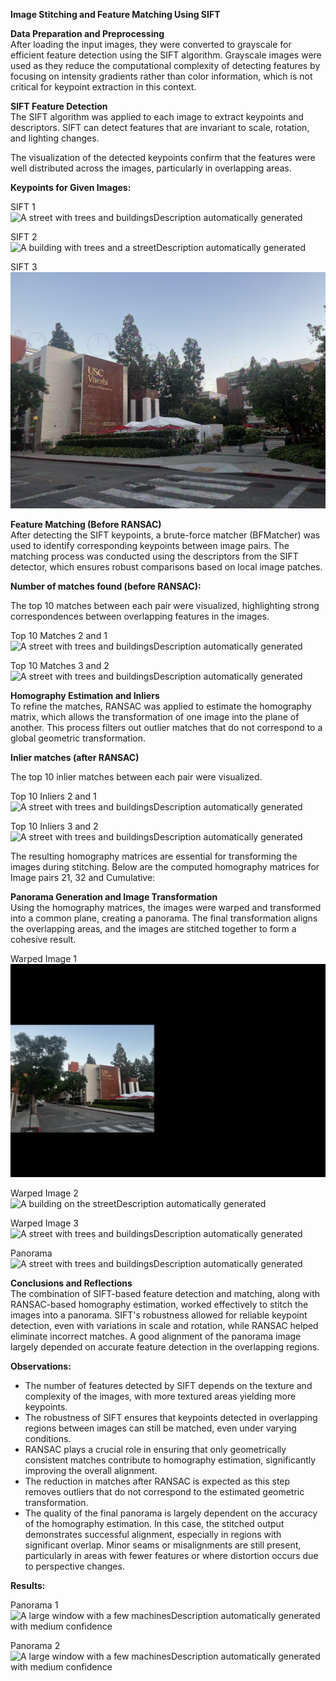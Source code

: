 **Image Stitching and Feature Matching Using SIFT**

**Data Preparation and Preprocessing**  
After loading the input images, they were converted to grayscale for efficient feature detection using the SIFT algorithm. Grayscale images were used as they reduce the computational complexity of detecting features by focusing on intensity gradients rather than color information, which is not critical for keypoint extraction in this context.

**SIFT Feature Detection**  
The SIFT algorithm was applied to each image to extract keypoints and descriptors. SIFT can detect features that are invariant to scale, rotation, and lighting changes.

The visualization of the detected keypoints confirm that the features were well distributed across the images, particularly in overlapping areas.

**Keypoints for Given Images:**

SIFT 1  
![A street with trees and buildingsDescription automatically generated](output/SIFT1.jpg) 

SIFT 2  
![A building with trees and a streetDescription automatically generated](output/SIFT2.jpg)

SIFT 3  
![A building with a sign on itDescription automatically generated](output/SIFT3.jpg)  

**Feature Matching (Before RANSAC)**  
After detecting the SIFT keypoints, a brute-force matcher (BFMatcher) was used to identify corresponding keypoints between image pairs. The matching process was conducted using the descriptors from the SIFT detector, which ensures robust comparisons based on local image patches.

**Number of matches found (before RANSAC):**

The top 10 matches between each pair were visualized, highlighting strong correspondences between overlapping features in the images.

Top 10 Matches 2 and 1  
![A street with trees and buildingsDescription automatically generated](output/Top10_21.jpg)

Top 10 Matches 3 and 2  
![A street with trees and buildingsDescription automatically generated](output/Top10_32.jpg)

**Homography Estimation and Inliers**  
To refine the matches, RANSAC was applied to estimate the homography matrix, which allows the transformation of one image into the plane of another. This process filters out outlier matches that do not correspond to a global geometric transformation.

**Inlier matches (after RANSAC)** 

The top 10 inlier matches between each pair were visualized.

Top 10 Inliers 2 and 1  
![A street with trees and buildingsDescription automatically generated](output/Top10_inliers_21.jpg)

Top 10 Inliers 3 and 2  
![A street with trees and buildingsDescription automatically generated](output/Top10_inliers_32.jpg)

The resulting homography matrices are essential for transforming the images during stitching. Below are the computed homography matrices for Image pairs 21, 32 and Cumulative:

**Panorama Generation and Image Transformation**  
Using the homography matrices, the images were warped and transformed into a common plane, creating a panorama. The final transformation aligns the overlapping areas, and the images are stitched together to form a cohesive result.

Warped Image 1  
![A building with trees and a crosswalkDescription automatically generated](output/warped_img1.jpg)

Warped Image 2  
![A building on the streetDescription automatically generated](output/warped_img2.jpg)

Warped Image 3  
![A street with trees and buildingsDescription automatically generated](output/warped_img3.jpg)

Panorama  
![A street with trees and buildingsDescription automatically generated](output/panorama.jpg)

**Conclusions and Reflections**  
The combination of SIFT-based feature detection and matching, along with RANSAC-based homography estimation, worked effectively to stitch the images into a panorama. SIFT's robustness allowed for reliable keypoint detection, even with variations in scale and rotation, while RANSAC helped eliminate incorrect matches. A good alignment of the panorama image largely depended on accurate feature detection in the overlapping regions.

**Observations:**

* The number of features detected by SIFT depends on the texture and complexity of the images, with more textured areas yielding more keypoints.  
* The robustness of SIFT ensures that keypoints detected in overlapping regions between images can still be matched, even under varying conditions.  
* RANSAC plays a crucial role in ensuring that only geometrically consistent matches contribute to homography estimation, significantly improving the overall alignment.  
* The reduction in matches after RANSAC is expected as this step removes outliers that do not correspond to the estimated geometric transformation.  
* The quality of the final panorama is largely dependent on the accuracy of the homography estimation. In this case, the stitched output demonstrates successful alignment, especially in regions with significant overlap. Minor seams or misalignments are still present, particularly in areas with fewer features or where distortion occurs due to perspective changes.


**Results:**

Panorama 1
![A large window with a few machinesDescription automatically generated with medium confidence](output/my_panorama.jpg)  

Panorama 2
![A large window with a few machinesDescription automatically generated with medium confidence](output/my_panorama_new.jpg)
